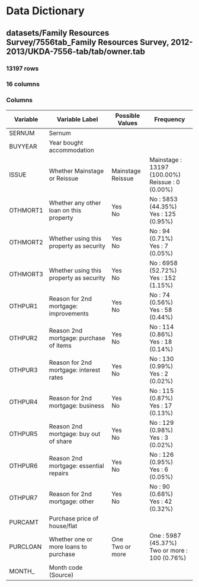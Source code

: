 # Data Dictionary

## datasets/Family Resources Survey/7556tab_Family Resources Survey, 2012-2013/UKDA-7556-tab/tab/owner.tab

### 13197 rows

### 16 columns

### Columns

| Variable | Variable Label | Possible Values | Frequency |
| --- | --- | --- | --- |
| SERNUM | Sernum |  |  |
| BUYYEAR | Year bought accommodation |  |  |
| ISSUE | Whether Mainstage or Reissue | Mainstage <br/>Reissue  | Mainstage : 13197 (100.00%)<br/>Reissue : 0 (0.00%) |
| OTHMORT1 | Whether any other loan on this property | Yes <br/>No  | No : 5853 (44.35%)<br/>Yes : 125 (0.95%) |
| OTHMORT2 | Whether using this property as security | Yes <br/>No  | No : 94 (0.71%)<br/>Yes : 7 (0.05%) |
| OTHMORT3 | Whether using this property as security | Yes <br/>No  | No : 6958 (52.72%)<br/>Yes : 152 (1.15%) |
| OTHPUR1 | Reason for 2nd mortgage: improvements | Yes <br/>No  | No : 74 (0.56%)<br/>Yes : 58 (0.44%) |
| OTHPUR2 | Reason 2nd mortgage: purchase of items | Yes <br/>No  | No : 114 (0.86%)<br/>Yes : 18 (0.14%) |
| OTHPUR3 | Reason for 2nd mortgage: interest rates | Yes <br/>No  | No : 130 (0.99%)<br/>Yes : 2 (0.02%) |
| OTHPUR4 | Reason for 2nd mortgage: business | Yes <br/>No  | No : 115 (0.87%)<br/>Yes : 17 (0.13%) |
| OTHPUR5 | Reason 2nd mortgage: buy out of share | Yes <br/>No  | No : 129 (0.98%)<br/>Yes : 3 (0.02%) |
| OTHPUR6 | Reason 2nd mortgage: essential repairs | Yes <br/>No  | No : 126 (0.95%)<br/>Yes : 6 (0.05%) |
| OTHPUR7 | Reason for 2nd mortgage: other | Yes <br/>No  | No : 90 (0.68%)<br/>Yes : 42 (0.32%) |
| PURCAMT | Purchase price of house/flat |  |  |
| PURCLOAN | Whether one or more loans to purchase | One <br/>Two or more  | One : 5987 (45.37%)<br/>Two or more : 100 (0.76%) |
| MONTH_ | Month code (Source) |  |  |
